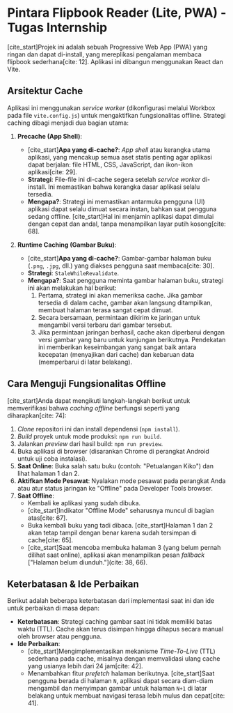 # Pintara Flipbook Reader (Lite, PWA) - Tugas Internship

[cite_start]Projek ini adalah sebuah Progressive Web App (PWA) yang ringan dan dapat di-install, yang mereplikasi pengalaman membaca flipbook sederhana[cite: 12]. Aplikasi ini dibangun menggunakan React dan Vite.

## Arsitektur Cache

Aplikasi ini menggunakan _service worker_ (dikonfigurasi melalui Workbox pada file `vite.config.js`) untuk mengaktifkan fungsionalitas offline. Strategi caching dibagi menjadi dua bagian utama:

1. **Precache (App Shell)**:

   - [cite_start]**Apa yang di-cache?**: _App shell_ atau kerangka utama aplikasi, yang mencakup semua aset statis penting agar aplikasi dapat berjalan: file HTML, CSS, JavaScript, dan ikon-ikon aplikasi[cite: 29].
   - **Strategi**: File-file ini di-cache segera setelah _service worker_ di-install. Ini memastikan bahwa kerangka dasar aplikasi selalu tersedia.
   - **Mengapa?**: Strategi ini memastikan antarmuka pengguna (UI) aplikasi dapat selalu dimuat secara instan, bahkan saat pengguna sedang offline. [cite_start]Hal ini menjamin aplikasi dapat dimulai dengan cepat dan andal, tanpa menampilkan layar putih kosong[cite: 68].

2. **Runtime Caching (Gambar Buku)**:
   - [cite_start]**Apa yang di-cache?**: Gambar-gambar halaman buku (`.png`, `.jpg`, dll.) yang diakses pengguna saat membaca[cite: 30].
   - **Strategi**: `StaleWhileRevalidate`.
   - **Mengapa?**: Saat pengguna meminta gambar halaman buku, strategi ini akan melakukan hal berikut:
     1. Pertama, strategi ini akan memeriksa cache. Jika gambar tersedia di dalam cache, gambar akan langsung ditampilkan, membuat halaman terasa sangat cepat dimuat.
     2. Secara bersamaan, permintaan dikirim ke jaringan untuk mengambil versi terbaru dari gambar tersebut.
     3. Jika permintaan jaringan berhasil, cache akan diperbarui dengan versi gambar yang baru untuk kunjungan berikutnya.
        Pendekatan ini memberikan keseimbangan yang sangat baik antara kecepatan (menyajikan dari cache) dan kebaruan data (memperbarui di latar belakang).

## Cara Menguji Fungsionalitas Offline

[cite_start]Anda dapat mengikuti langkah-langkah berikut untuk memverifikasi bahwa _caching offline_ berfungsi seperti yang diharapkan[cite: 74]:

1. _Clone_ repositori ini dan install dependensi (`npm install`).
2. _Build_ proyek untuk mode produksi: `npm run build`.
3. Jalankan _preview_ dari hasil build: `npm run preview`.
4. Buka aplikasi di browser (disarankan Chrome di perangkat Android untuk uji coba instalasi).
5. **Saat Online**: Buka salah satu buku (contoh: "Petualangan Kiko") dan lihat halaman 1 dan 2.
6. **Aktifkan Mode Pesawat**: Nyalakan mode pesawat pada perangkat Anda atau atur status jaringan ke "Offline" pada Developer Tools browser.
7. **Saat Offline**:
   - Kembali ke aplikasi yang sudah dibuka.
   - [cite_start]Indikator "Offline Mode" seharusnya muncul di bagian atas[cite: 67].
   - Buka kembali buku yang tadi dibaca. [cite_start]Halaman 1 dan 2 akan tetap tampil dengan benar karena sudah tersimpan di cache[cite: 65].
   - [cite_start]Saat mencoba membuka halaman 3 (yang belum pernah dilihat saat online), aplikasi akan menampilkan pesan _fallback_ ["Halaman belum diunduh."](cite: 38, 66).

## Keterbatasan & Ide Perbaikan

Berikut adalah beberapa keterbatasan dari implementasi saat ini dan ide untuk perbaikan di masa depan:

- **Keterbatasan**: Strategi caching gambar saat ini tidak memiliki batas waktu (TTL). Cache akan terus disimpan hingga dihapus secara manual oleh browser atau pengguna.
- **Ide Perbaikan**:
  - [cite_start]Mengimplementasikan mekanisme _Time-To-Live_ (TTL) sederhana pada cache, misalnya dengan memvalidasi ulang cache yang usianya lebih dari 24 jam[cite: 42].
  - Menambahkan fitur _prefetch_ halaman berikutnya. [cite_start]Saat pengguna berada di halaman `N`, aplikasi dapat secara diam-diam mengambil dan menyimpan gambar untuk halaman `N+1` di latar belakang untuk membuat navigasi terasa lebih mulus dan cepat[cite: 41].
